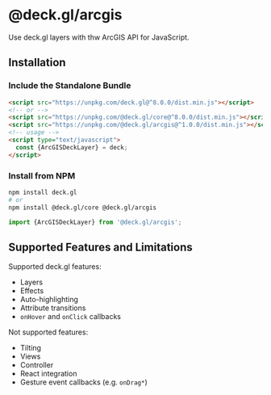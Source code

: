 # @deck.gl/arcgis

Use deck.gl layers with thw ArcGIS API for JavaScript.

## Installation

### Include the Standalone Bundle

```html
<script src="https://unpkg.com/deck.gl@^8.0.0/dist.min.js"></script>
<!-- or -->
<script src="https://unpkg.com/@deck.gl/core@^8.0.0/dist.min.js"></script>
<script src="https://unpkg.com/@deck.gl/arcgis@^1.0.0/dist.min.js"></script>
<!-- usage -->
<script type="text/javascript">
  const {ArcGISDeckLayer} = deck;
</script>
```

### Install from NPM

```bash
npm install deck.gl
# or
npm install @deck.gl/core @deck.gl/arcgis
```

```js
import {ArcGISDeckLayer} from '@deck.gl/arcgis';
```

## Supported Features and Limitations

Supported deck.gl features:

- Layers
- Effects
- Auto-highlighting
- Attribute transitions
- `onHover` and `onClick` callbacks

Not supported features:

- Tilting
- Views
- Controller
- React integration
- Gesture event callbacks (e.g. `onDrag*`)
